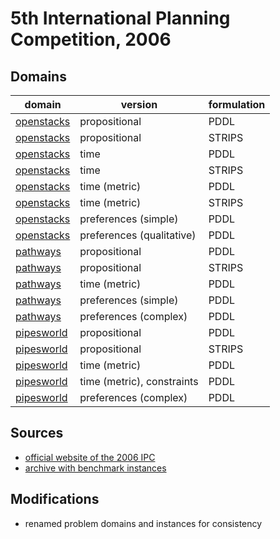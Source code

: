 # 5th International Planning Competition, 2006

## Domains

| domain | version | formulation |
|--------|---------|--------|
| [openstacks](domains/openstacks-propositional) | propositional | PDDL |
| [openstacks](domains/openstacks-propositional-strips) | propositional | STRIPS |
| [openstacks](domains/openstacks-time) | time | PDDL |
| [openstacks](domains/openstacks-time-strips) | time | STRIPS |
| [openstacks](domains/openstacks-time-metric) | time (metric) | PDDL |
| [openstacks](domains/openstacks-time-metric-strips) | time (metric) | STRIPS |
| [openstacks](domains/openstacks-preferences-simple) | preferences (simple) | PDDL |
| [openstacks](domains/openstacks-preferences-qualitative) | preferences (qualitative) | PDDL |
| [pathways](domains/pathways-propositional) | propositional | PDDL |
| [pathways](domains/pathways-propositional-strips) | propositional | STRIPS |
| [pathways](domains/pathways-time-metric) | time (metric) | PDDL |
| [pathways](domains/pathways-preferences-simple) | preferences (simple) | PDDL |
| [pathways](domains/pathways-preferences-complex) | preferences (complex) | PDDL |
| [pipesworld](domains/pipesworld-propositional) | propositional | PDDL |
| [pipesworld](domains/pipesworld-propositional-strips) | propositional | STRIPS |
| [pipesworld](domains/pipesworld-time-metric) | time (metric) | PDDL |
| [pipesworld](domains/pipesworld-time-metric-constraints) | time (metric), constraints | PDDL |
| [pipesworld](domains/pipesworld-preferences-complex) | preferences (complex) | PDDL |

## Sources

* [official website of the 2006 IPC][1]
* [archive with benchmark instances][2]

## Modifications

* renamed problem domains and instances for consistency




[1]:http://ipc06.icaps-conference.org/
[2]:http://ipc06.icaps-conference.org/deterministic/IPC5-domains.tgz
